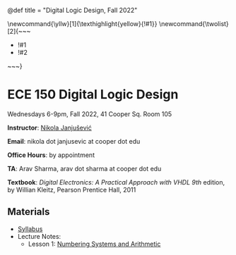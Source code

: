 @def title = "Digital Logic Design, Fall 2022"

\newcommand{\yllw}[1]{\texthighlight{yellow}{!#1}}
\newcommand{\twolist}[2]{~~~ <ul><li>!#1</li><li>!#2</li></ul> ~~~}

# ECE 150 Digital Logic Design

Wednesdays 6-9pm, Fall 2022, 41 Cooper Sq. Room 105

**Instructor**: [Nikola Janjušević](/)

**Email**: nikola dot janjusevic at cooper dot edu

**Office Hours**: by appointment

**TA**: Arav Sharma, arav dot sharma at cooper dot edu

**Textbook**: *Digital Electronics: A Practical Approach with VHDL 9th* 
    edition, by Willian Kleitz, Pearson Prentice Hall, 2011

## Materials 
- [Syllabus](/assets/dld/syllabus.pdf)
- Lecture Notes:
    - Lesson 1: [Numbering Systems and Arithmetic](/teaching/dld/lesson1)

